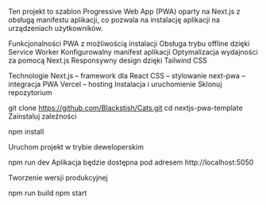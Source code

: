 ﻿Ten projekt to szablon Progressive Web App (PWA) oparty na Next.js z obsługą manifestu aplikacji, co pozwala na instalację aplikacji na urządzeniach użytkowników.

 Funkcjonalności
PWA z możliwością instalacji
Obsługa trybu offline dzięki Service Worker
Konfigurowalny manifest aplikacji
Optymalizacja wydajności za pomocą Next.js
Responsywny design dzięki Tailwind CSS

Technologie
Next.js – framework dla React
CSS – stylowanie
next-pwa – integracja PWA
Vercel – hosting
Instalacja i uruchomienie
Sklonuj repozytorium


git clone https://github.com/Blackstish/Cats.git
cd nextjs-pwa-template
Zainstaluj zależności

npm install

Uruchom projekt w trybie deweloperskim

npm run dev
Aplikacja będzie dostępna pod adresem http://localhost:5050

Tworzenie wersji produkcyjnej

npm run build
npm start
